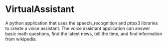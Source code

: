 # VirtualAssistant

A python application that uses the speech_recognition and pttsx3 libraries to create a voice assistant. The voice assistant application can answer basic math questions, find the latest news, tell the time, and find information from wikipedia. 
